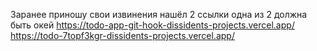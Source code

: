 Заранее приношу свои извинения нашёл 2 ссылки одна из 2 должна быть окей 
https://todo-app-git-hook-dissidents-projects.vercel.app/
https://todo-7topf3kgr-dissidents-projects.vercel.app/
